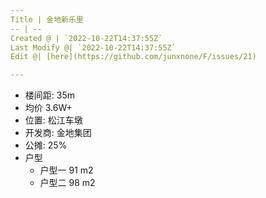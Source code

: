 ```yaml
---
Title | 金地新乐里
-- | --
Created @ | `2022-10-22T14:37:55Z`
Last Modify @| `2022-10-22T14:37:55Z`
Edit @| [here](https://github.com/junxnone/F/issues/21)

---
```


- 楼间距: 35m
- 均价 3.6W+
- 位置: 松江车墩
- 开发商: 金地集团
- 公摊: 25%
- 户型
  - 户型一 91 m2
  - 户型二 98 m2


